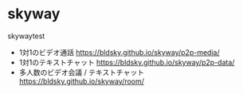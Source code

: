 # skyway
skywaytest
- 1対1のビデオ通話
https://bldsky.github.io/skyway/p2p-media/
- 1対1のテキストチャット
https://bldsky.github.io/skyway/p2p-data/
- 多人数のビデオ会議 / テキストチャット
https://bldsky.github.io/skyway/room/
